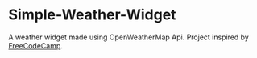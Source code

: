 # Simple-Weather-Widget
A weather widget made using OpenWeatherMap Api.
Project inspired by <a href="https://www.freecodecamp.com/challenges/show-the-local-weather" target="_blank">FreeCodeCamp</a>.
